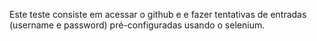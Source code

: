 Este teste consiste em acessar o github e e fazer tentativas de entradas (username e password) pré-configuradas usando o selenium.
